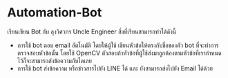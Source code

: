 # Automation-Bot
เรียนเขียน Bot กับ ลุงวิศวกร Uncle Engineer 
สิ่งที่เรียนสามารถทำได้ดังนี้
- การใช้ bot ตอบ email อัตโนมัติ โดยให้ผู้ใช้ เขียนหัวข้อให้ตรงกับชื่อของตัว bot ที่จะทำการตรวจสอบหัวข้อนั้น 
  โดยใช้ OpenCV ตัวสอบถ้าหัวข้อที่ผู้ใช้ส่งมาถูกต้องตามหัวข้อที่เรากำหนดไว้ก็จะสามารถส่งข้อความกับไดเลย
- การใช้ bot ส่งข้อความ หรือข่าวสารไปยัง LINE ได้ และ ยังสามารถส่งไปยัง Email ได้ด้วย
